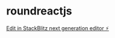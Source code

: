 # roundreactjs

[Edit in StackBlitz next generation editor ⚡️](https://stackblitz.com/~/github.com/SamMsdRoy/roundreactjs)